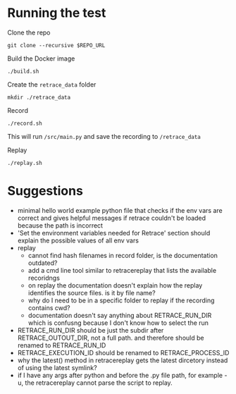 # Running the test

Clone the repo
```
git clone --recursive $REPO_URL
```

Build the Docker image
```
./build.sh
```

Create the `retrace_data` folder
```
mkdir ./retrace_data
```

Record
```
./record.sh
```

This will run `/src/main.py` and save the recording to `/retrace_data`

Replay
```
./replay.sh
```


# Suggestions

- minimal hello world example python file that checks if the env vars are correct and gives helpful messages if retrace couldn't be loaded because the path is incorrect
- 'Set the environment variables needed for Retrace' section should explain the possible values of all env vars
- replay
  - cannot find hash filenames in record folder, is the documentation outdated?
  - add a cmd line tool similar to retracereplay that lists the available recoridngs
  - on replay the documentation doesn't explain how the replay identifies the source files. is it by file name?
  - why do I need to be in a specific folder to replay if the recording contains cwd?
  - documentation doesn't say anything about RETRACE_RUN_DIR which is confusng because I don't know how to select the run
- RETRACE_RUN_DIR should be just the subdir after RETRACE_OUTOUT_DIR, not a full path. and therefore should be renamed to RETRACE_RUN_ID
- RETRACE_EXECUTION_ID should be renamed to RETRACE_PROCESS_ID
- why the latest() method in retracereplay gets the latest dircetory instead of using the latest symlink?
- if I have any args after python and before the .py file path, for example -u, the retracereplay cannot parse the script to replay.
